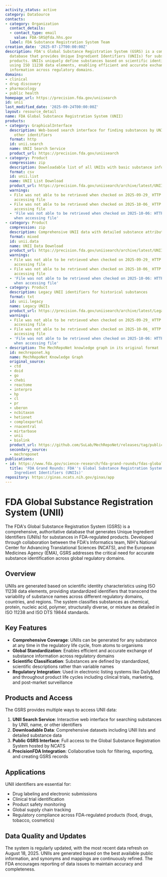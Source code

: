 ```yaml
---
activity_status: active
category: DataSource
contacts:
- category: Organization
  contact_details:
  - contact_type: email
    value: FDA-SRS@fda.hhs.gov
  label: FDA Substance Registration System Team
creation_date: '2025-07-17T00:00:00Z'
description: FDA's Global Substance Registration System (GSRS) is a comprehensive
  database that provides Unique Ingredient Identifiers (UNIIs) for substances in FDA-regulated
  products. UNIIs uniquely define substances based on scientific identity characteristics
  using ISO 11238 data elements, enabling efficient and accurate exchange of substance
  information across regulatory domains.
domains:
- clinical
- drug discovery
- pharmacology
- public health
homepage_url: https://precision.fda.gov/uniisearch
id: unii
last_modified_date: '2025-09-24T00:00:00Z'
layout: resource_detail
name: FDA Global Substance Registration System (UNII)
products:
- category: GraphicalInterface
  description: Web-based search interface for finding substances by UNII, name, or
    other identifiers
  format: http
  id: unii.search
  name: UNII Search Service
  product_url: https://precision.fda.gov/uniisearch
- category: Product
  compression: zip
  description: Downloadable list of all UNIIs with basic substance information
  format: csv
  id: unii.list
  name: UNII List Download
  product_url: https://precision.fda.gov/uniisearch/archive/latest/UNIIs.zip
  warnings:
  - File was not able to be retrieved when checked on 2025-09-29_ HTTP 403 error when
    accessing file
  - File was not able to be retrieved when checked on 2025-10-06_ HTTP 403 error when
    accessing file
  - 'File was not able to be retrieved when checked on 2025-10-06: HTTP 403 error
    when accessing file'
- category: Product
  compression: zip
  description: Comprehensive UNII data with detailed substance attributes and mappings
  format: mixed
  id: unii.data
  name: UNII Data Download
  product_url: https://precision.fda.gov/uniisearch/archive/latest/UNII_Data.zip
  warnings:
  - File was not able to be retrieved when checked on 2025-09-29_ HTTP 403 error when
    accessing file
  - File was not able to be retrieved when checked on 2025-10-06_ HTTP 403 error when
    accessing file
  - 'File was not able to be retrieved when checked on 2025-10-06: HTTP 403 error
    when accessing file'
- category: Product
  description: Legacy UNII identifiers for historical substances
  format: txt
  id: unii.legacy
  name: Legacy UNIIs
  product_url: https://precision.fda.gov/uniisearch/archive/latest/Legacy_UNIIs.txt
  warnings:
  - File was not able to be retrieved when checked on 2025-09-29_ HTTP 403 error when
    accessing file
  - File was not able to be retrieved when checked on 2025-10-06_ HTTP 403 error when
    accessing file
  - 'File was not able to be retrieved when checked on 2025-10-06: HTTP 403 error
    when accessing file'
- description: The MechRepoNet knowledge graph in its original format
  id: mechreponet.kg
  name: MechRepoNet Knowledge Graph
  original_source:
  - ctd
  - doid
  - go
  - chebi
  - reactome
  - interpro
  - hp
  - cl
  - pr
  - uberon
  - ncbitaxon
  - hetionet
  - complexportal
  - rnacentral
  - mirtarbase
  - unii
  - biolink
  product_url: https://github.com/SuLab/MechRepoNet/releases/tag/publication
  secondary_source:
  - mechreponet
publications:
- id: https://www.fda.gov/science-research/fda-grand-rounds/fdas-global-substance-registration-system-gsrs-unique-ingredient-identifiers-uniis-uniquely-define
  title: 'FDA Grand Rounds: FDA''s Global Substance Registration System (GSRS) Unique
    Ingredient Identifiers (UNIIs)'
repository: https://ginas.ncats.nih.gov/ginas/app
---
```

# FDA Global Substance Registration System (UNII)

The FDA's Global Substance Registration System (GSRS) is a comprehensive, authoritative database that generates Unique Ingredient Identifiers (UNIIs) for substances in FDA-regulated products. Developed through collaboration between the FDA's Informatics team, NIH's National Center for Advancing Translational Sciences (NCATS), and the European Medicines Agency (EMA), GSRS addresses the critical need for accurate substance identification across global regulatory domains.

## Overview

UNIIs are generated based on scientific identity characteristics using ISO 11238 data elements, providing standardized identifiers that transcend the variability of substance names across different regulatory domains, countries, and regions. The system classifies substances as chemical, protein, nucleic acid, polymer, structurally diverse, or mixture as detailed in ISO 11238 and ISO DTS 19844 standards.

## Key Features

- **Comprehensive Coverage**: UNIIs can be generated for any substance at any time in the regulatory life cycle, from atoms to organisms
- **Global Standardization**: Enables efficient and accurate exchange of substance information across regulatory domains
- **Scientific Classification**: Substances are defined by standardized, scientific descriptions rather than variable names
- **Regulatory Integration**: Used in electronic listing systems like DailyMed and throughout product life cycles including clinical trials, marketing, and post-market surveillance

## Products and Access

The GSRS provides multiple ways to access UNII data:

1. **UNII Search Service**: Interactive web interface for searching substances by UNII, name, or other identifiers
2. **Downloadable Data**: Comprehensive datasets including UNII lists and detailed substance data
3. **Public GSRS Interface**: Full access to the Global Substance Registration System hosted by NCATS
4. **PrecisionFDA Integration**: Collaborative tools for filtering, exporting, and creating GSRS records

## Applications

UNII identifiers are essential for:
- Drug labeling and electronic submissions
- Clinical trial identification
- Product safety monitoring
- Global supply chain tracking
- Regulatory compliance across FDA-regulated products (food, drugs, tobacco, cosmetics)

## Data Quality and Updates

The system is regularly updated, with the most recent data refresh on August 18, 2025. UNIIs are generated based on the best available public information, and synonyms and mappings are continuously refined. The FDA encourages reporting of data issues to maintain accuracy and completeness.